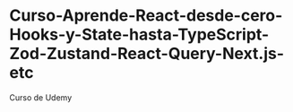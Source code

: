 # Curso-Aprende-React-desde-cero-Hooks-y-State-hasta-TypeScript-Zod-Zustand-React-Query-Next.js-etc
Curso de Udemy

